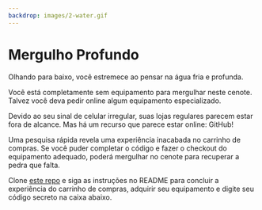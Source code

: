 ```yaml
---
backdrop: images/2-water.gif
---
```


# Mergulho Profundo

Olhando para baixo, você estremece ao pensar na água fria e profunda.

Você está completamente sem equipamento para mergulhar neste cenote. Talvez você deva pedir online algum equipamento especializado.

Devido ao seu sinal de celular irregular, suas lojas regulares parecem estar fora de alcance. Mas há um recurso que parece estar online: GitHub!

Uma pesquisa rápida revela uma experiência inacabada no carrinho de compras. Se você puder completar o código e fazer o checkout do equipamento adequado, poderá mergulhar no cenote para recuperar a pedra que falta.

Clone [este repo]() e siga as instruções no README para concluir a experiência do carrinho de compras, adquirir seu equipamento e digite seu código secreto na caixa abaixo.

<Challenge2/>